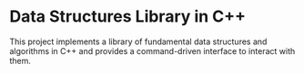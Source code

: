 # Data Structures Library in C++
This project implements a library of fundamental data structures and algorithms in C++ and provides a command-driven interface to interact with them.

